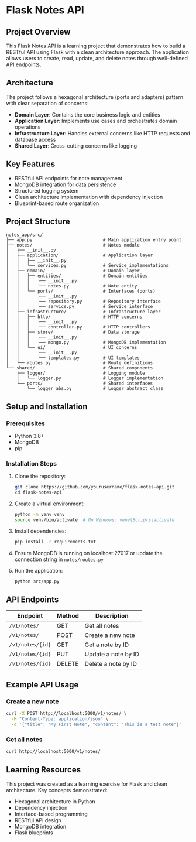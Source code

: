 # Flask Notes API

## Project Overview

This Flask Notes API is a learning project that demonstrates how to build a RESTful API using Flask with a clean architecture approach. The application allows users to create, read, update, and delete notes through well-defined API endpoints.

## Architecture

The project follows a hexagonal architecture (ports and adapters) pattern with clear separation of concerns:

- **Domain Layer**: Contains the core business logic and entities
- **Application Layer**: Implements use cases and orchestrates domain operations
- **Infrastructure Layer**: Handles external concerns like HTTP requests and database access
- **Shared Layer**: Cross-cutting concerns like logging

## Key Features

- RESTful API endpoints for note management
- MongoDB integration for data persistence
- Structured logging system
- Clean architecture implementation with dependency injection
- Blueprint-based route organization

## Project Structure

```
notes_app/src/
├── app.py                           # Main application entry point
├── notes/                           # Notes module
│   ├── __init__.py
│   ├── application/                 # Application layer
│   │   ├── __init__.py
│   │   └── services.py              # Service implementations
│   ├── domain/                      # Domain layer
│   │   ├── entities/                # Domain entities
│   │   │   ├── __init__.py
│   │   │   └── notes.py             # Note entity
│   │   └── ports/                   # Interfaces (ports)
│   │       ├── __init__.py
│   │       ├── repository.py        # Repository interface
│   │       └── service.py           # Service interface
│   ├── infrastructure/              # Infrastructure layer
│   │   ├── http/                    # HTTP concerns
│   │   │   ├── __init__.py
│   │   │   └── controller.py        # HTTP controllers
│   │   ├── store/                   # Data storage
│   │   │   ├── __init__.py
│   │   │   └── mongo.py             # MongoDB implementation
│   │   └── ui/                      # UI concerns
│   │       ├── __init__.py
│   │       └── templates.py         # UI templates
│   └── routes.py                    # Route definitions
└── shared/                          # Shared components
    ├── logger/                      # Logging module
    │   └── logger.py                # Logger implementation
    └── ports/                       # Shared interfaces
        └── logger_abs.py            # Logger abstract class
```

## Setup and Installation

### Prerequisites

- Python 3.8+
- MongoDB
- pip

### Installation Steps

1. Clone the repository:
   ```bash
   git clone https://github.com/yourusername/flask-notes-api.git
   cd flask-notes-api
   ```

2. Create a virtual environment:
   ```bash
   python -m venv venv
   source venv/bin/activate  # On Windows: venv\Scripts\activate
   ```

3. Install dependencies:
   ```bash
   pip install -r requirements.txt
   ```

4. Ensure MongoDB is running on localhost:27017 or update the connection string in `notes/routes.py`

5. Run the application:
   ```bash
   python src/app.py
   ```

## API Endpoints

| Endpoint | Method | Description |
|----------|--------|-------------|
| `/v1/notes/` | GET | Get all notes |
| `/v1/notes/` | POST | Create a new note |
| `/v1/notes/{id}` | GET | Get a note by ID |
| `/v1/notes/{id}` | PUT | Update a note by ID |
| `/v1/notes/{id}` | DELETE | Delete a note by ID |

## Example API Usage

### Create a new note

```bash
curl -X POST http://localhost:5000/v1/notes/ \
  -H "Content-Type: application/json" \
  -d '{"title": "My First Note", "content": "This is a test note"}'
```

### Get all notes

```bash
curl http://localhost:5000/v1/notes/
```

## Learning Resources

This project was created as a learning exercise for Flask and clean architecture. Key concepts demonstrated:

- Hexagonal architecture in Python
- Dependency injection
- Interface-based programming
- RESTful API design
- MongoDB integration
- Flask blueprints

